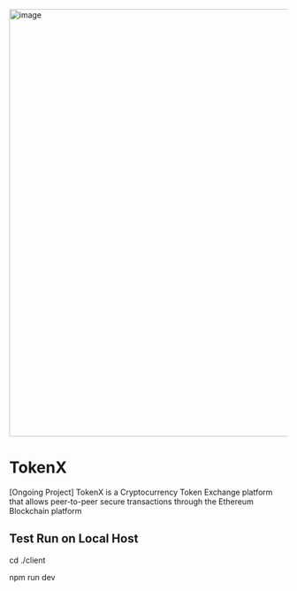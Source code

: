 <img width="773" alt="image" src="https://github.com/user-attachments/assets/1f7d5c09-0319-4f03-8563-8ca350ea83fe" />

# TokenX
[Ongoing Project]
TokenX is a Cryptocurrency Token Exchange platform that allows peer-to-peer secure transactions through the Ethereum Blockchain platform

## 

## Test Run on Local Host
cd ./client

npm run dev
